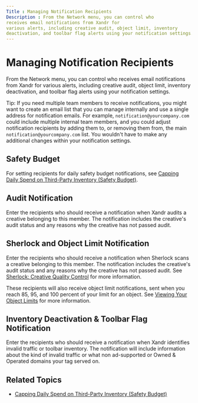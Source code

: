 ```yaml
---
Title : Managing Notification Recipients
Description : From the Network menu, you can control who
receives email notifications from Xandr for
various alerts, including creative audit, object limit, inventory
deactivation, and toolbar flag alerts using your notification settings.
---
```



# Managing Notification Recipients



From the Network menu, you can control who
receives email notifications from Xandr for
various alerts, including creative audit, object limit, inventory
deactivation, and toolbar flag alerts using your notification settings.



Tip: If you need multiple team members
to receive notifications, you might want to create an email list that
you can manage internally and use a single address for notification
emails. For example, `notification@yourcompany.com` could include
multiple internal team members, and you could adjust notification
recipients by adding them to, or removing them from, the main
`notification@yourcompany.com` list. You wouldn't have to make any
additional changes within your notification settings.



<div id="ID-0000045a__section_9ea9d6b6-22e9-4989-bba0-91c16d0b5bac"
>

## Safety Budget

For setting recipients for daily safety budget notifications, see <a
href="capping-daily-spend-on-third-party-inventory-safety-budget.html"
class="xref">Capping Daily Spend on Third-Party Inventory (Safety
Budget)</a>.



<div id="ID-0000045a__section_5141e353-d475-4f77-bd8b-5be0289d8f4a"
>

## Audit Notification

Enter the recipients who should receive a notification when
Xandr audits a creative belonging to this
member. The notification includes the creative's audit status and any
reasons why the creative has not passed audit.



<div id="ID-0000045a__section_9b5cd1cb-8b19-431f-8ce9-713e2461ed4c"
>

## Sherlock and Object Limit Notification

Enter the recipients who should receive a notification when Sherlock
scans a creative belonging to this member. The notification includes the
creative's audit status and any reasons why the creative has not passed
audit. See <a href="sherlock-creative-quality-control.html" class="xref"
title="Xandr takes malware extremely seriously, and we are actively working to be at the forefront of prevention in order to protect our customers.">Sherlock:
Creative Quality Control</a> for more information.

These recipients will also receive object limit notifications, sent when
you reach 85, 95, and 100 percent of your limit for an object. See
<a href="viewing-your-object-limits.html" class="xref">Viewing Your
Object Limits</a> for more information.



<div id="ID-0000045a__section_662f120e-4b56-44b3-acb6-6c6a969f7561"
>

## Inventory Deactivation & Toolbar Flag Notification

Enter the recipients who should receive a notification when
Xandr identifies invalid traffic or toolbar
inventory. The notification will include information about the kind of
invalid traffic or what non ad-supported or Owned & Operated domains
your tag served on.



<div id="ID-0000045a__section_d34bdd14-ef38-4ff0-a0c9-e489919c0e26"
>

## Related Topics

- <a
  href="capping-daily-spend-on-third-party-inventory-safety-budget.html"
  class="xref">Capping Daily Spend on Third-Party Inventory (Safety
  Budget)</a>






